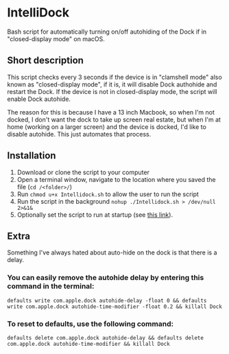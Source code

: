 # IntelliDock
Bash script for automatically turning on/off autohiding of the Dock if in "closed-display mode" on macOS.

## Short description
This script checks every 3 seconds if the device is in "clamshell mode" also known as "closed-display mode", if it is, it will disable Dock authohide and restart the Dock. If the device is not in closed-display mode, the script will enable Dock autohide.

The reason for this is because I have a 13 inch Macbook, so when I'm not docked, I don't want the dock to take up screen real estate, but when I'm at home (working on a larger screen) and the device is docked, I'd like to disable autohide. This just automates that process.

## Installation
1. Download or clone the script to your computer
2. Open a terminal window, navigate to the location where you saved the file (`cd /<folder>/`)
3. Run `chmod u+x Intellidock.sh` to allow the user to run the script
4. Run the script in the background `nohup ./Intellidock.sh > /dev/null 2>&1&`
5. Optionally set the script to run at startup (see [this link](https://stackoverflow.com/questions/6442364/running-script-upon-login-mac)).

## Extra
Something I've always hated about auto-hide on the dock is that there is a delay. 

### You can easily remove the autohide delay by entering this command in the terminal:
```
defaults write com.apple.dock autohide-delay -float 0 && defaults write com.apple.dock autohide-time-modifier -float 0.2 && killall Dock
```
### To reset to defaults, use the following command:
```
defaults delete com.apple.dock autohide-delay && defaults delete com.apple.dock autohide-time-modifier && killall Dock
```
